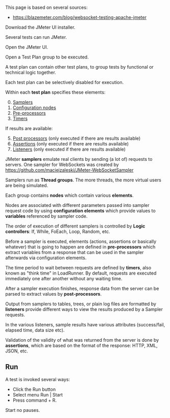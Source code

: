
This page is based on several sources:
* https://blazemeter.com/blog/websocket-testing-apache-jmeter

Download the JMeter UI installer.

Several tests can run JMeter.

Open the JMeter UI.

<a name="TestPlan"></a>
Open a Test Plan group to be executed.

A test plan can contain other test plans, to group tests by functional or technical logic together.

Each test plan can be selectively disabled for execution.

Within each <strong>test plan</strong> specifies these elements:

0. <a href="#Samplers"> Samplers</a>
1. <a href="#Node"> Configuration nodes</a>
2. <a href="#Preprocessors"> Pre-processors</a>
3. <a href="#Timers">Timers</a>

If results are available: 

5. <a href="#PreProcessors"> Post processors</a> (only executed if there are results available)
6. <a href="#Assertions"> Assertions</a> (only executed if there are results available)
7. <a href="#Listeners"> Listeners</a> (only executed if there are results available)




<a name="Samplers"></a>
JMeter <strong>samplers</strong> emulate real clients by sending (a lot of) requests to servers.
One sampler for WebSockets was created by 
https://github.com/maciejzaleski/JMeter-WebSocketSampler

<a name="ThreadGroups"></a>
Samplers run as <strong>Thread groups</strong>.
The more threads, the more virtual users are being simulated.

Each group contains <strong>nodes</strong> which contain various <strong>elements</strong>.

<a name="Nodes"></a>
Nodes are associated with 
different parameters passed into sampler request code by using 
<strong>configuration elements</strong> which provide values to
<strong>variables</strong> referenced by sampler code.

<a name="LogicControllers"></a>
The order of execution of different samplers is controlled by
<strong>Logic controllers</strong>: 
If, While, FoEach, Loop, Random, etc.


<a name="PreProcessors"></a>
Before a sampler is executed, elements (actions, assertions or basically whatever) that is going to happen 
are defined in <strong>pre-processors</strong> which
extract variables from a response that can be used in the sampler afterwards via configuration elements.

<a name="Timers"></a>
The time period to wait between requests are defined by <strong>timers</strong>,
also known as "think time" in LoadRunner.
By default, requests are executed immediately one after another without any waiting time.


<a name="PostProcessors"></a>
After a sampler execution finishes,
response data from the server can be parsed to extract values 
by <strong>post-processors</strong>.


<a name="Listeners"></a>
Output from samplers to tables, trees, or plain log files are formatted by
<strong>listeners</strong>
provide different ways to view the results produced by a Sampler requests. 

<a name="Attributes"></a>
In the various listeners,
sample results have various attributes (success/fail, elapsed time, data size etc).


<a name="Assertions"></a>
Validation of the validity of what was returned from the server is done by 
<strong>assertions</strong>, which are based on the format of the response:
HTTP, XML, JSON, etc.


## <a name="Run"> Run</a>
A test is invoked several ways:

* Click the Run button
* Select menu Run | Start
* Press command + R.

Start no pauses.



